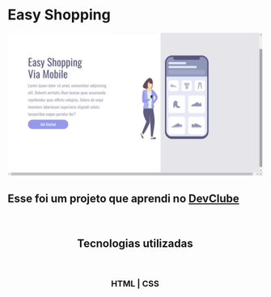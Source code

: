 <h1>Easy Shopping</h1>
<img src="https://github.com/JorgeAndres21/Easy-shopping/blob/master/assets/Desktop.png" alt="foto-demonstacao" width="800px" />
<h2>Esse foi um projeto que aprendi no <a href="https://rodolfomori.com.br/devclub/" target="_blank">DevClube</a></h2>
<br>
<h2 align="center">Tecnologias utilizadas</h2>
<br>
<h3 align="center"> HTML | CSS </h3>
